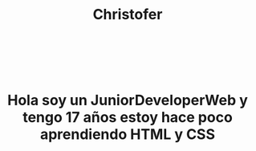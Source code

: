 
  <br>
  <h1 align="center"> Christofer </h1>
  <br>

<h1 align="center">
  <br>
  <p> Hola soy un JuniorDeveloperWeb y tengo 17 años estoy hace poco aprendiendo HTML y CSS </p>
  <br>
</h1>
